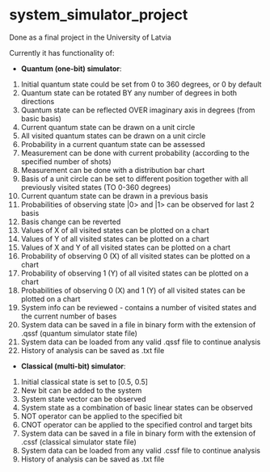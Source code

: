 # system_simulator_project

Done as a final project in the University of Latvia

Currently it has functionality of:

* __Quantum (one-bit) simulator__:
1. Initial quantum state could be set from 0 to 360 degrees, or 0 by default
2. Quantum state can be rotated BY any number of degrees in both directions
3. Quantum state can be reflected OVER imaginary axis in degrees (from basic basis)
4. Current quantum state can be drawn on a unit circle
5. All visited quantum states can be drawn on a unit circle
6. Probability in a current quantum state can be assessed
7. Measurement can be done with current probability (according to the specified number of shots)
8. Measurement can be done with a distribution bar chart
9. Basis of a unit circle can be set to different position together with all previously visited states (TO 0-360 degrees)
10. Current quantum state can be drawn in a previous basis
11. Probabilities of observing state |0> and |1> can be observed for last 2 basis
12. Basis change can be reverted
13. Values of X of all visited states can be plotted on a chart
14. Values of Y of all visited states can be plotted on a chart
15. Values of X and Y of all visited states can be plotted on a chart
16. Probability of observing 0 (X) of all visited states can be plotted on a chart
17. Probability of observing 1 (Y) of all visited states can be plotted on a chart
18. Probabilities of observing 0 (X) and 1 (Y) of all visited states can be plotted on a chart
19. System info can be reviewed - contains a number of visited states and the current number of bases
20. System data can be saved in a file in binary form with the extension of .qssf (quantum simulator state file)
21. System data can be loaded from any valid .qssf file to continue analysis
22. History of analysis can be saved as .txt file 

* __Classical (multi-bit) simulator__:
1. Initial classical state is set to [0.5, 0.5]
2. New bit can be added to the system
3. System state vector can be observed
4. System state as a combination of basic linear states can be observed
5. NOT operator can be applied to the specified bit
6. CNOT operator can be applied to the specified control and target bits
7. System data can be saved in a file in binary form with the extension of .cssf (classical simulator state file)
8. System data can be loaded from any valid .cssf file to continue analysis
9. History of analysis can be saved as .txt file 
